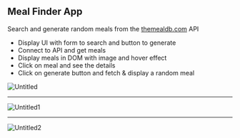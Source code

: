 ## Meal Finder App

Search and generate random meals from the [themealdb.com](www.themealdb.com) API

- Display UI with form to search and button to generate
- Connect to API and get meals
- Display meals in DOM with image and hover effect
- Click on meal and see the details
- Click on generate button and fetch & display a random meal

![Untitled](https://user-images.githubusercontent.com/20695270/205017645-c4000a54-2ca6-4e54-bf3d-95135e803148.png)

<hr>

![Untitled1](https://user-images.githubusercontent.com/20695270/205017650-90c8a8c8-9bda-4cf2-b51b-fab47f16c1f1.png)

<hr>

![Untitled2](https://user-images.githubusercontent.com/20695270/205017652-bfa5e7ee-8688-427f-bfd5-c85215a7f00f.png)




